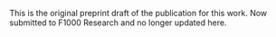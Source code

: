 This is the original preprint draft of the publication for this work.
Now submitted to F1000 Research and no longer updated here.
